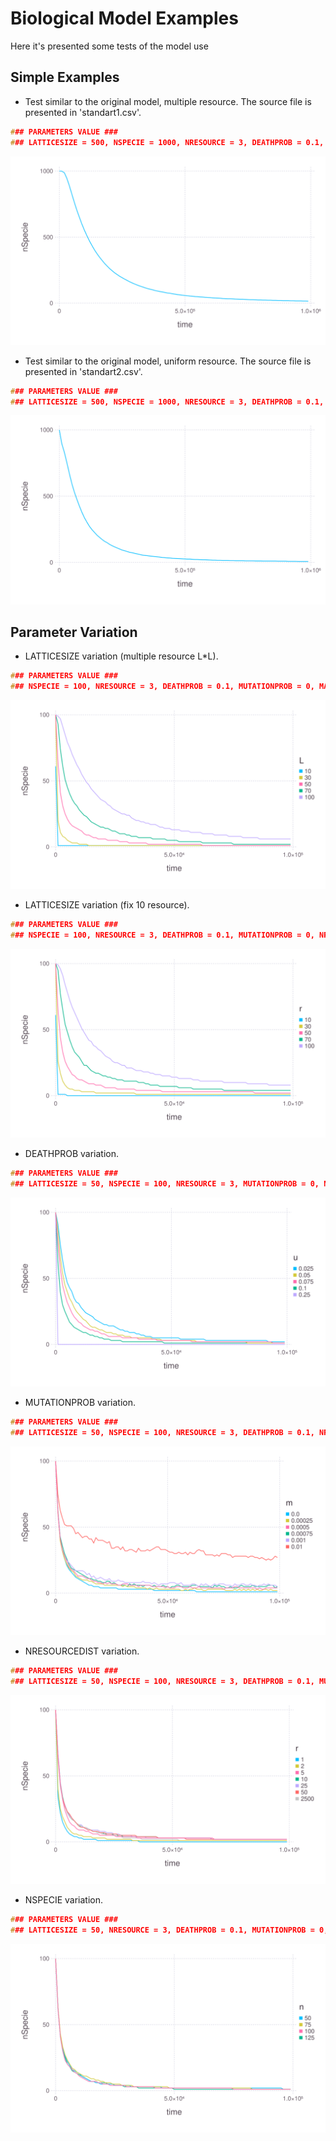 # Biological Model Examples
Here it's presented some tests of the model use

## Simple Examples
* Test similar to the original model, multiple resource. The source file is presented in 'standart1.csv'.
```C
### PARAMETERS VALUE ###
### LATTICESIZE = 500, NSPECIE = 1000, NRESOURCE = 3, DEATHPROB = 0.1, MUTATIONPROB = 0, NRESOURCEDIST = 250000, MAXTIME = 1000000, TIMEINTERVAL = 10000, NRUN = 50 ###
```
![Model1](standart1.svg)

* Test similar to the original model, uniform resource. The source file is presented in 'standart2.csv'.
```C
### PARAMETERS VALUE ###
### LATTICESIZE = 500, NSPECIE = 1000, NRESOURCE = 3, DEATHPROB = 0.1, MUTATIONPROB = 0, NRESOURCEDIST = 1, MAXTIME = 1000000, TIMEINTERVAL = 10000, NRUN = 10 ###
```
![Model2](standart2.svg)

## Parameter Variation
* LATTICESIZE variation (multiple resource L*L).
```C
### PARAMETERS VALUE ###
### NSPECIE = 100, NRESOURCE = 3, DEATHPROB = 0.1, MUTATIONPROB = 0, MAXTIME = 100000, TIMEINTERVAL = 1000, NRUN = 10 ###
```
![LATTICESIZE Variation multiple resource](varParam_L.svg)

* LATTICESIZE variation (fix 10 resource).
```C
### PARAMETERS VALUE ###
### NSPECIE = 100, NRESOURCE = 3, DEATHPROB = 0.1, MUTATIONPROB = 0, NRESOURCEDIST = 10, MAXTIME = 100000, TIMEINTERVAL = 1000, NRUN = 10 ###
```
![LATTICESIZE Variation 10 resources](varParam_L_10r.svg)

* DEATHPROB variation.
```C
### PARAMETERS VALUE ###
### LATTICESIZE = 50, NSPECIE = 100, NRESOURCE = 3, MUTATIONPROB = 0, NRESOURCEDIST = 2500, MAXTIME = 100000, TIMEINTERVAL = 1000, NRUN = 10 ###
```
![DEATHPROB Variation multiple resource](varParam_u.svg)

* MUTATIONPROB variation.
```C
### PARAMETERS VALUE ###
### LATTICESIZE = 50, NSPECIE = 100, NRESOURCE = 3, DEATHPROB = 0.1, NRESOURCEDIST = 2500, MAXTIME = 100000, TIMEINTERVAL = 1000, NRUN = 10 ###
```
![MUTATIONPROB Variation multiple resource](varParam_m.svg)

* NRESOURCEDIST variation.
```C
### PARAMETERS VALUE ###
### LATTICESIZE = 50, NSPECIE = 100, NRESOURCE = 3, DEATHPROB = 0.1, MUTATIONPROB = 0, MAXTIME = 100000, TIMEINTERVAL = 1000, NRUN = 10 ###
```
![NRESOURCEDIST Variation multiple resource](varParam_r.svg)

* NSPECIE variation.
```C
### PARAMETERS VALUE ###
### LATTICESIZE = 50, NRESOURCE = 3, DEATHPROB = 0.1, MUTATIONPROB = 0, NRESOURCEDIST = 2500, MAXTIME = 100000, TIMEINTERVAL = 1000, NRUN = 10 ###
```
![NSPECIE Variation multiple resource](varParam_n.svg)
